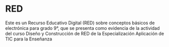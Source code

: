 # RED
Este es un Recurso Educativo Digital (RED) sobre conceptos básicos de electrónica para grado 9°, que se presenta como evidencia de la actividad del curso Diseño y Construcción de RED de la Especialización Aplicación de TIC para la Enseñanza

